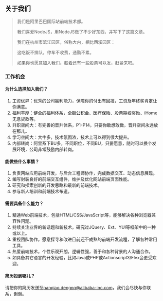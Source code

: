 关于我们
----------------------

>	我们是阿里巴巴国际站前端技术部。
>
>	我们喜爱NodeJS，用NodeJS做了不少好东西，并写下了这篇文章。
>
>	我们在杭州市滨江园区，俗称大内，相比西溪园区：
>
>	这吃饭不排队，停车不收费，通勤不累。
>
>	如果你也愿意加入我们，趁着还有一些股票可以发，赶紧来吧。 

### 工作机会

#### 为什么选择加入我们？

1. 工资优异：优秀的公司赢利能力，保障你的付出有回报，工资及年终奖肯定让你满意。
2. 福利丰厚：健全的福利体系，全额公积金、医疗保险、股票期权奖励、iHome无息贷款等。
3. 升职空间大：有完善的晋升体系，P1-P14，只要你敢想敢做，晋升空间永远放在那儿。
4. 学习空间大：大牛多，技术氛围浓，技术上可以得到很大提升。
5. 内部转岗：阿里系下BU多，不同职位，不同BU，只要愿意，随时可以换个发展环境，公司非常鼓励内部转岗。

#### 能做些什么事情？

1. 负责网站应用前端开发，与后台工程师协作，完成数据交互、动态信息展现。
2. 编写封装良好的前端交互组件，维护及优化网站前端页面性能。
3. 研究和探索创新的开发思路和最新的前端技术。
4. 参与新人培训和前端技术布道。

#### 需要具备什么能力？

1. 精通Web前端技术，包括HTML/CSS/JavaScript等，能够解决各种浏览器兼容性问题。
2. 持续关注业界的新话题和新技术，研究过JQuery、Ext、YUI等框架中的一种或以上。
3. 重视团队协作，愿意探寻和改进目前还不成熟的前端开发流程，了解各种常用工具。
4. 热爱前端技术，个性乐观开朗，逻辑性强，善于和各种背景的人沟通合作。
5. 如具备其它语言的开发经验，比如Java或PHP或Actionscript3/Flex会更受欢迎。

#### 简历投到哪儿？

请把你的简历发送至[nanqiao.dengnq@alibaba-inc.com](mailto:nanqiao.dengnq@alibaba-inc.com)，我们会尽快与你联系，谢谢。
